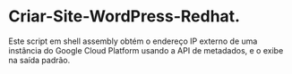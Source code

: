 # Criar-Site-WordPress-Redhat.
Este script em shell assembly obtém o endereço IP externo de uma instância do Google Cloud Platform usando a API de metadados, e o exibe na saída padrão.
